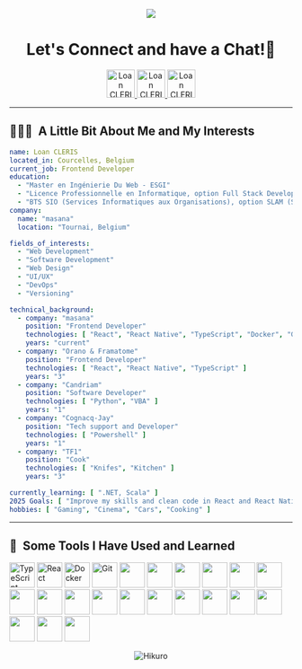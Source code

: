 <p align="center">
  <img src="https://capsule-render.vercel.app/api?type=waving&color=gradient&text=Hello!&height=100&section=header"/>
</p>

<h1 align="center">
  Let's Connect and have a Chat!💬
</h1>

<p align="center">
<a href="https://loan-cleris.com/">
  <img height="50" src="https://user-images.githubusercontent.com/46517096/166972883-f5f1d88c-0246-4374-88ac-ded0f2cf0699.png" alt="Loan CLERIS website"/>
</a>
<a href="https://www.linkedin.com/in/loan-cleris/">
  <img height="50" src="https://user-images.githubusercontent.com/46517096/166973395-19676cd8-f8ec-4abf-83ff-da8243505b82.png" alt="Loan CLERIS Linkedin"/>
</a>
<a href="https://instagram.com/loan_cleris/">
  <img height="50" src="https://user-images.githubusercontent.com/46517096/166974368-9798f39f-1f46-499c-b14e-81f0a3f83a06.png" alt="Loan CLERIS Instagram"/>
</a>
</p>

---

<h2> 👨🏻‍💻 &nbsp;A Little Bit About Me and My Interests</h2>

```yaml
name: Loan CLERIS
located_in: Courcelles, Belgium
current_job: Frontend Developer
education:
  - "Master en Ingénierie Du Web - ESGI"
  - "Licence Professionnelle en Informatique, option Full Stack Developer - EFFICOM"
  - "BTS SIO (Services Informatiques aux Organisations), option SLAM (Solutions Logicielles et Applications Métiers) - AFORP/EFFICOM"
company:
  name: "masana"
  location: "Tournai, Belgium"

fields_of_interests:
  - "Web Development"
  - "Software Development"
  - "Web Design"
  - "UI/UX"
  - "DevOps"
  - "Versioning"

technical_background:
  - company: "masana"
    position: "Frontend Developer"
    technologies: [ "React", "React Native", "TypeScript", "Docker", "Gitlab CI", "cypress" ]
    years: "current"
  - company: "Orano & Framatome"
    position: "Frontend Developer"
    technologies: [ "React", "React Native", "TypeScript" ]
    years: "3"
  - company: "Candriam"
    position: "Software Developer"
    technologies: [ "Python", "VBA" ]
    years: "1"
  - company: "Cognacq-Jay"
    position: "Tech support and Developer"
    technologies: [ "Powershell" ]
    years: "1"
  - company: "TF1"
    position: "Cook"
    technologies: [ "Knifes", "Kitchen" ]
    years: "3"

currently_learning: [ ".NET, Scala" ]
2025 Goals: [ "Improve my skills and clean code in React and React Native", "Learn .NET and Scala", "Learn about Structure and Architecture of Web Applications" ]
hobbies: [ "Gaming", "Cinema", "Cars", "Cooking" ]
```
  
---  

<h2> 🚀 &nbsp;Some Tools I Have Used and Learned</h2>
<p align="left">
<img src="https://cdn.jsdelivr.net/gh/devicons/devicon@latest/icons/typescript/typescript-original.svg" alt="TypeScript" width="45" height="45" />
<img src="https://cdn.jsdelivr.net/gh/devicons/devicon@latest/icons/react/react-original.svg" width="45" height="45" alt="React"/>
<img src="https://cdn.jsdelivr.net/gh/devicons/devicon@latest/icons/docker/docker-original.svg" width="45" height="45" alt="Docker" />
<img src="https://cdn.jsdelivr.net/gh/devicons/devicon@latest/icons/git/git-original.svg" width="45" height="45" alt="Git"/>
<img src="https://cdn.jsdelivr.net/gh/devicons/devicon@latest/icons/cypressio/cypressio-original.svg" width="45" height="45" />
<img src="https://cdn.jsdelivr.net/gh/devicons/devicon@latest/icons/prisma/prisma-original.svg" width="45" height="45" />
<img src="https://cdn.jsdelivr.net/gh/devicons/devicon@latest/icons/trpc/trpc-original.svg" width="45" height="45" />
<img src="https://cdn.jsdelivr.net/gh/devicons/devicon@latest/icons/csharp/csharp-original.svg" width="45" height="45" />
<img src="https://cdn.jsdelivr.net/gh/devicons/devicon@latest/icons/bash/bash-original.svg" width="45" height="45" />
<img src="https://cdn.jsdelivr.net/gh/devicons/devicon@latest/icons/tailwindcss/tailwindcss-original-wordmark.svg" width="45" height="45" />
<img src="https://cdn.jsdelivr.net/gh/devicons/devicon@latest/icons/scala/scala-original.svg" width="45" height="45" />
<img src="https://cdn.jsdelivr.net/gh/devicons/devicon@latest/icons/postgresql/postgresql-original-wordmark.svg" width="45" height="45" />
<img src="https://cdn.jsdelivr.net/gh/devicons/devicon@latest/icons/framermotion/framermotion-original.svg" width="45" height="45" />
<img src="https://cdn.jsdelivr.net/gh/devicons/devicon@latest/icons/jetbrains/jetbrains-original.svg" width="45" height="45" />
<img src="https://cdn.jsdelivr.net/gh/devicons/devicon@latest/icons/jest/jest-plain.svg" width="45" height="45" />
<img src="https://cdn.jsdelivr.net/gh/devicons/devicon@latest/icons/markdown/markdown-original.svg" width="45" height="45" />
<img src="https://cdn.jsdelivr.net/gh/devicons/devicon@latest/icons/nestjs/nestjs-original.svg" width="45" height="45" />
<img src="https://cdn.jsdelivr.net/gh/devicons/devicon@latest/icons/nextjs/nextjs-original.svg" width="45" height="45" />
<img src="https://cdn.jsdelivr.net/gh/devicons/devicon@latest/icons/npm/npm-original-wordmark.svg" width="45" height="45" />
<img src="https://cdn.jsdelivr.net/gh/devicons/devicon@latest/icons/sentry/sentry-original.svg" width="45" height="45" />
<img src="https://cdn.jsdelivr.net/gh/devicons/devicon@latest/icons/storybook/storybook-original.svg" width="45" height="45" />
<img src="https://cdn.jsdelivr.net/gh/devicons/devicon@latest/icons/swagger/swagger-original.svg" width="45" height="45" />
<img src="https://cdn.jsdelivr.net/gh/devicons/devicon@latest/icons/vitejs/vitejs-original.svg" width="45" height="45" />

</p>

<p align="center">
  <img src="https://capsule-render.vercel.app/api?type=waving&color=gradient&height=100&section=footer" alt="Hikuro"/>
</p>